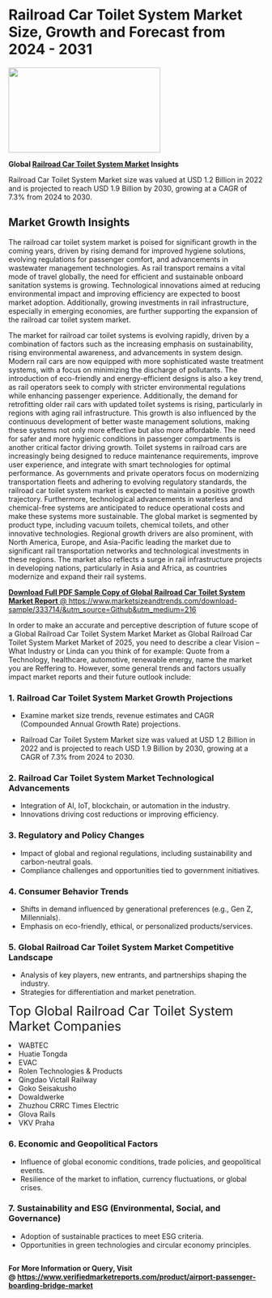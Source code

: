 <H1>Railroad Car Toilet System Market Size, Growth and Forecast from 2024 - 2031</H1><img class="aligncenter size-medium wp-image-584254" src="https://thirdeyenews.in/wp-content/uploads/2024/09/Global-Market-Research-300x168.jpeg" alt="" width="300" height="168" /><p><strong>Global&nbsp;<a href="https://www.marketsizeandtrends.com/download-sample/333714/&amp;utm_source=Github&utm_medium=216">Railroad Car Toilet System Market</a> Insights</strong></p><p>Railroad Car Toilet System Market size was valued at USD 1.2 Billion in 2022 and is projected to reach USD 1.9 Billion by 2030, growing at a CAGR of 7.3% from 2024 to 2030.</p><p><h2>Market Growth Insights</h2> <p>The railroad car toilet system market is poised for significant growth in the coming years, driven by rising demand for improved hygiene solutions, evolving regulations for passenger comfort, and advancements in wastewater management technologies. As rail transport remains a vital mode of travel globally, the need for efficient and sustainable onboard sanitation systems is growing. Technological innovations aimed at reducing environmental impact and improving efficiency are expected to boost market adoption. Additionally, growing investments in rail infrastructure, especially in emerging economies, are further supporting the expansion of the railroad car toilet system market.</p> <p><a href="#"></a></p> <p>The market for railroad car toilet systems is evolving rapidly, driven by a combination of factors such as the increasing emphasis on sustainability, rising environmental awareness, and advancements in system design. Modern rail cars are now equipped with more sophisticated waste treatment systems, with a focus on minimizing the discharge of pollutants. The introduction of eco-friendly and energy-efficient designs is also a key trend, as rail operators seek to comply with stricter environmental regulations while enhancing passenger experience. Additionally, the demand for retrofitting older rail cars with updated toilet systems is rising, particularly in regions with aging rail infrastructure. This growth is also influenced by the continuous development of better waste management solutions, making these systems not only more effective but also more affordable. The need for safer and more hygienic conditions in passenger compartments is another critical factor driving growth. Toilet systems in railroad cars are increasingly being designed to reduce maintenance requirements, improve user experience, and integrate with smart technologies for optimal performance. As governments and private operators focus on modernizing transportation fleets and adhering to evolving regulatory standards, the railroad car toilet system market is expected to maintain a positive growth trajectory. Furthermore, technological advancements in waterless and chemical-free systems are anticipated to reduce operational costs and make these systems more sustainable. The global market is segmented by product type, including vacuum toilets, chemical toilets, and other innovative technologies. Regional growth drivers are also prominent, with North America, Europe, and Asia-Pacific leading the market due to significant rail transportation networks and technological investments in these regions. The market also reflects a surge in rail infrastructure projects in developing nations, particularly in Asia and Africa, as countries modernize and expand their rail systems. <p><a href="#"></p><p><span class=""><strong>Download Full PDF Sample Copy of Global Railroad Car Toilet System Market Report</strong> @ <a href="https://www.marketsizeandtrends.com/download-sample/333714/&amp;utm_source=Github&utm_medium=216" target="_blank">https://www.marketsizeandtrends.com/download-sample/333714/&amp;utm_source=Github&utm_medium=216</a></span></p><p>In order to make an accurate and perceptive description of future scope of a Global&nbsp;Railroad Car Toilet System Market Market as Global&nbsp;Railroad Car Toilet System Market Market of 2025, you need to describe a clear Vision &ndash; What Industry or Linda can you think of for example: Quote from a Technology, healthcare, automotive, renewable energy, name the market you are Reffering to. However, some general trends and factors usually impact market reports and their future outlook include:</p><h3>1.&nbsp;<strong>Railroad Car Toilet System Market Growth Projections</strong></h3><ul><li>Examine market size trends, revenue estimates and CAGR (Compounded Annual Growth Rate) projections.</li><li><p>Railroad Car Toilet System Market size was valued at USD 1.2 Billion in 2022 and is projected to reach USD 1.9 Billion by 2030, growing at a CAGR of 7.3% from 2024 to 2030.</p></li></ul><h3>2.&nbsp;<strong>Railroad Car Toilet System Market Technological Advancements</strong></h3><ul><li>Integration of AI, IoT, blockchain, or automation in the industry.</li><li>Innovations driving cost reductions or improving efficiency.</li></ul><h3>3.&nbsp;<strong>Regulatory and Policy Changes</strong></h3><ul><li>Impact of global and regional regulations, including sustainability and carbon-neutral goals.</li><li>Compliance challenges and opportunities tied to government initiatives.</li></ul><h3>4.&nbsp;<strong>Consumer Behavior Trends</strong></h3><ul><li>Shifts in demand influenced by generational preferences (e.g., Gen Z, Millennials).</li><li>Emphasis on eco-friendly, ethical, or personalized products/services.</li></ul><h3>5.&nbsp;<strong>Global Railroad Car Toilet System Market Competitive Landscape</strong></h3><ul><li>Analysis of key players, new entrants, and partnerships shaping the industry.</li><li>Strategies for differentiation and market penetration.</li></ul><p data-pm-slice="1 1 []"><span style="color: inherit; font-family: inherit; font-size: 25px;">Top Global Railroad Car Toilet System Market Companies</span></p><div class="" data-test-id=""><p><li>WABTEC</li><li> Huatie Tongda</li><li> EVAC</li><li> Rolen Technologies & Products</li><li> Qingdao Victall Railway</li><li> Goko Seisakusho</li><li> Dowaldwerke</li><li> Zhuzhou CRRC Times Electric</li><li> Glova Rails</li><li> VKV Praha</li></p></div><h3>6.&nbsp;<strong>Economic and Geopolitical Factors</strong></h3><ul><li>Influence of global economic conditions, trade policies, and geopolitical events.</li><li>Resilience of the market to inflation, currency fluctuations, or global crises.</li></ul><h3>7.&nbsp;<strong>Sustainability and ESG (Environmental, Social, and Governance)</strong></h3><ul><li>Adoption of sustainable practices to meet ESG criteria.</li><li>Opportunities in green technologies and circular economy principles.</li></ul><h2><strong style="font-size: 14px;">For More Information or Query, Visit @&nbsp;</strong><a style="background-color: #ffffff; font-size: 14px;" href="https://www.marketsizeandtrends.com/report/railroad-car-toilet-system-market/" target="_blank">https://www.verifiedmarketreports.com/product/airport-passenger-boarding-bridge-market</a></h2>
